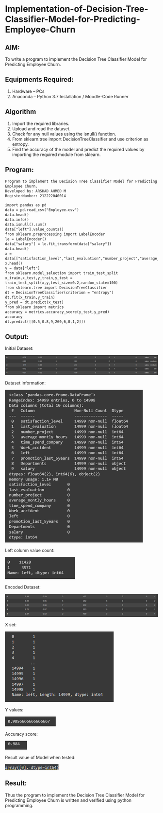 # Implementation-of-Decision-Tree-Classifier-Model-for-Predicting-Employee-Churn

## AIM:
To write a program to implement the Decision Tree Classifier Model for Predicting Employee Churn.

## Equipments Required:
1. Hardware – PCs
2. Anaconda – Python 3.7 Installation / Moodle-Code Runner

## Algorithm
1. Import the required libraries.
2. Upload and read the dataset.
3. Check for any null values using the isnull() function.
4. From sklearn.tree import DecisionTreeClassifier and use criterion as entropy.
5. Find the accuracy of the model and predict the required values by importing the required module from sklearn. 

## Program:
```
Program to implement the Decision Tree Classifier Model for Predicting Employee Churn.
Developed by: ARSHAD AHMED M
RegisterNumber: 212222040014
```
```
import pandas as pd
data = pd.read_csv("Employee.csv")
data.head()
data.info()
data.isnull().sum()
data["left"].value_counts()
from sklearn.preprocessing import LabelEncoder
le = LabelEncoder()
data["salary"] = le.fit_transform(data["salary"])
data.head()
x = data[["satisfaction_level","last_evaluation","number_project","average_montly_hours","time_spend_company","Work_accident","promotion_last_5years","salary"]]
x.head()
y = data["left"]
from sklearn.model_selection import train_test_split
x_train,x_test,y_train,y_test = train_test_split(x,y,test_size=0.2,random_state=100)
from sklearn.tree import DecisionTreeClassifier
dt = DecisionTreeClassifier(criterion = "entropy")
dt.fit(x_train,y_train)
y_pred = dt.predict(x_test)
from sklearn import metrics
accuracy = metrics.accuracy_score(y_test,y_pred)
accuracy
dt.predict([[0.5,0.8,9,260,6,0,1,2]])
```

## Output:

Initial Dataset:

![op1](./o1.png)

Dataset information:

![op1](./o2.png)

Left column value count:

![op1](./o3.png)

Encoded Dataset:

![op1](./o4.png)

X set:

![op1](./o5.png)

Y values:

![op1](./o6.png)

Accuracy score:

![op1](./o7.png)

Result value of Model when tested:

![op1](./o8.png)
## Result:
Thus the program to implement the  Decision Tree Classifier Model for Predicting Employee Churn is written and verified using python programming.